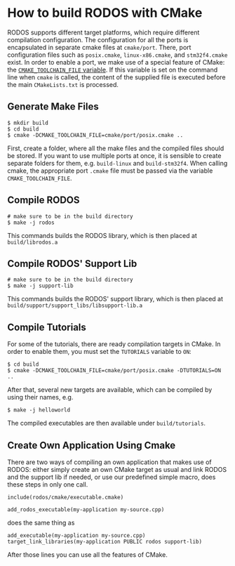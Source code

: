 How to build RODOS with CMake
=============================

RODOS supports different target platforms, which require different compilation configuration.
The configuration for all the ports is encapsulated in separate cmake files at `cmake/port`.
There, port configuration files such as `posix.cmake`, `linux-x86.cmake`, and `stm32f4.cmake` exist.
In order to enable a port, we make use of a special feature of CMake: the [`CMAKE_TOOLCHAIN_FILE` variable](https://cmake.org/cmake/help/v3.15/variable/CMAKE_TOOLCHAIN_FILE.html).
If this variable is set on the command line when `cmake` is called, the content of the supplied file is executed before the main `CMakeLists.txt` is processed.

Generate Make Files
-------------------

```shell script
$ mkdir build
$ cd build
$ cmake -DCMAKE_TOOLCHAIN_FILE=cmake/port/posix.cmake ..
```

First, create a folder, where all the make files and the compiled files should be stored.
If you want to use multiple ports at once, it is sensible to create separate folders for them, e.g. `build-linux` and `build-stm32f4`.
When calling cmake, the appropriate port `.cmake` file must be passed via the variable `CMAKE_TOOLCHAIN_FILE`.

Compile RODOS
-------------
```shell script
# make sure to be in the build directory
$ make -j rodos
```

This commands builds the RODOS library, which is then placed at `build/librodos.a`

Compile RODOS' Support Lib
--------------------------
```shell script
# make sure to be in the build directory
$ make -j support-lib
```

This commands builds the RODOS' support library, which is then placed at `build/support/support_libs/libsupport-lib.a`

Compile Tutorials
-----------------
For some of the tutorials, there are ready compilation targets in CMake.
In order to enable them, you must set the `TUTORIALS` variable to `ON`: 

```shell script
$ cd build
$ cmake -DCMAKE_TOOLCHAIN_FILE=cmake/port/posix.cmake -DTUTORIALS=ON ..
```

After that, several new targets are available, which can be compiled by using their names, e.g.

```shell script
$ make -j helloworld
```

The compiled executables are then available under `build/tutorials`.

Create Own Application Using Cmake
----------------------------------

There are two ways of compiling an own application that makes use of RODOS: either simply create an own CMake target as usual and link RODOS and the support lib if needed, or use our predefined simple macro, does these steps in only one call.

```shell script
include(rodos/cmake/executable.cmake)

add_rodos_executable(my-application my-source.cpp)
```

does the same thing as

```shell script
add_executable(my-application my-source.cpp)
target_link_libraries(my-application PUBLIC rodos support-lib)
```

After those lines you can use all the features of CMake.
